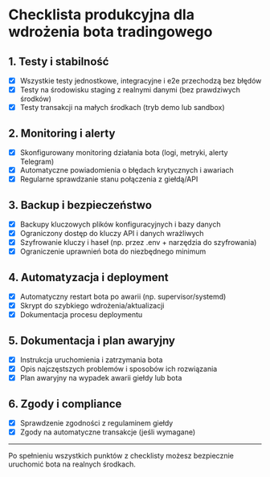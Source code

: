 # Checklista produkcyjna dla wdrożenia bota tradingowego

## 1. Testy i stabilność
- [x] Wszystkie testy jednostkowe, integracyjne i e2e przechodzą bez błędów
- [x] Testy na środowisku staging z realnymi danymi (bez prawdziwych środków)
- [x] Testy transakcji na małych środkach (tryb demo lub sandbox)

## 2. Monitoring i alerty
- [x] Skonfigurowany monitoring działania bota (logi, metryki, alerty Telegram)
- [x] Automatyczne powiadomienia o błędach krytycznych i awariach
- [x] Regularne sprawdzanie stanu połączenia z giełdą/API

## 3. Backup i bezpieczeństwo
- [x] Backupy kluczowych plików konfiguracyjnych i bazy danych
- [x] Ograniczony dostęp do kluczy API i danych wrażliwych
- [x] Szyfrowanie kluczy i haseł (np. przez .env + narzędzia do szyfrowania)
- [x] Ograniczenie uprawnień bota do niezbędnego minimum

## 4. Automatyzacja i deployment
- [x] Automatyczny restart bota po awarii (np. supervisor/systemd)
- [x] Skrypt do szybkiego wdrożenia/aktualizacji
- [x] Dokumentacja procesu deploymentu

## 5. Dokumentacja i plan awaryjny
- [x] Instrukcja uruchomienia i zatrzymania bota
- [x] Opis najczęstszych problemów i sposobów ich rozwiązania
- [x] Plan awaryjny na wypadek awarii giełdy lub bota

## 6. Zgody i compliance
- [x] Sprawdzenie zgodności z regulaminem giełdy
- [x] Zgody na automatyczne transakcje (jeśli wymagane)

---

Po spełnieniu wszystkich punktów z checklisty możesz bezpiecznie uruchomić bota na realnych środkach.
